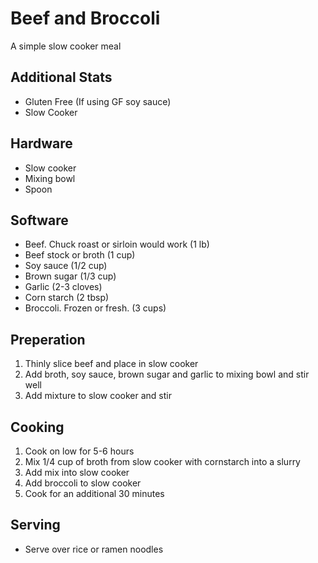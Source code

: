 # Beef and Broccoli
A simple slow cooker meal

## Additional Stats
* Gluten Free (If using GF soy sauce)
* Slow Cooker

## Hardware
* Slow cooker
* Mixing bowl
* Spoon

## Software
* Beef. Chuck roast or sirloin would work (1 lb)
* Beef stock or broth (1 cup)
* Soy sauce (1/2 cup)
* Brown sugar (1/3 cup)
* Garlic (2-3 cloves)
* Corn starch (2 tbsp)
* Broccoli.  Frozen or fresh. (3 cups)

## Preperation
1. Thinly slice beef and place in slow cooker
2. Add broth, soy sauce, brown sugar and garlic to mixing bowl and stir well
3. Add mixture to slow cooker and stir

## Cooking
1. Cook on low for 5-6 hours
2. Mix 1/4 cup of broth from slow cooker with cornstarch into a slurry
3. Add mix into slow cooker
4. Add broccoli to slow cooker
5. Cook for an additional 30 minutes

## Serving
* Serve over rice or ramen noodles